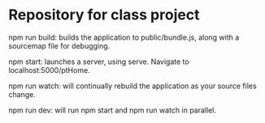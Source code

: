 # Repository for class project

npm run build: builds the application to public/bundle.js, along with a sourcemap file for debugging.

npm start: launches a server, using serve. Navigate to localhost:5000/ptHome.

npm run watch: will continually rebuild the application as your source files change.

npm run dev: will run npm start and npm run watch in parallel.
